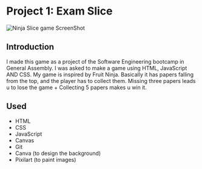 # Project 1: Exam Slice
![Ninja Slice game ScreenShot](https://github.com/user-attachments/assets/448fc0f6-fe4f-4a07-a9dd-6d63ebe489d1)
## Introduction
I made this game as a project of the Software Engineering bootcamp in General Assembly. I was asked to make a game using HTML, JavaScript AND CSS.
My game is inspired by Fruit Ninja. Basically it has papers falling from the top, and the player has to collect them. Missing three papers leads u to lose the game + Collecting 5 papers makes u win it.
## Used
- HTML
- CSS
- JavaScript
- Canvas
- Git
- Canva (to design the background)
- Pixilart (to paint images)
  
